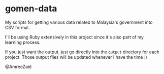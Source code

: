 gomen-data
==========

My scripts for getting various data related to Malaysia's government into CSV format.

I'll be using Ruby extensively in this project since it's also part of my learning process.

If you just want the output, just go directly into the `output` directory for each project. Those output files will be updated whenever I have the time :)

@AmreeZaid
